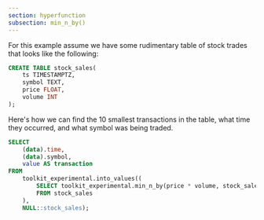 ```yaml
---
section: hyperfunction
subsection: min_n_by()
---
```


For this example assume we have some rudimentary table of stock trades that
looks like the following:

```sql
CREATE TABLE stock_sales(
    ts TIMESTAMPTZ,
    symbol TEXT,
    price FLOAT,
    volume INT
);
```

Here's how we can find the 10 smallest transactions in the table, what time
they occurred, and what symbol was being traded.

```sql
SELECT 
    (data).time, 
    (data).symbol, 
    value AS transaction 
FROM
    toolkit_experimental.into_values((
        SELECT toolkit_experimental.min_n_by(price * volume, stock_sales, 10)
        FROM stock_sales
    ), 
    NULL::stock_sales);
```
